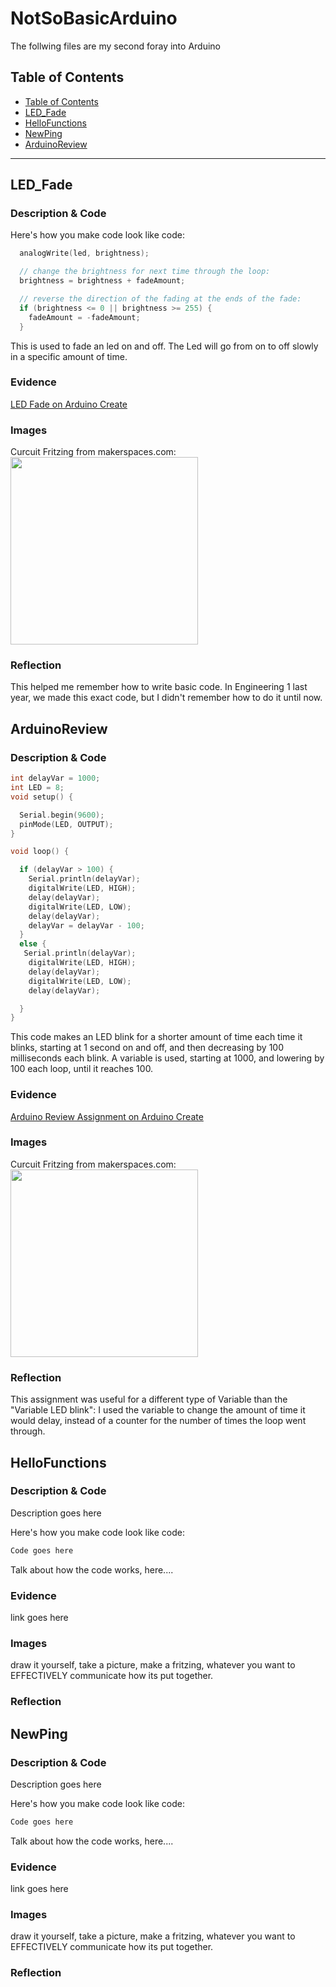 # NotSoBasicArduino
 The follwing files are my second foray into Arduino
 
 
## Table of Contents
* [Table of Contents](#TableOfContents)
* [LED_Fade](#LED_Fade)
* [HelloFunctions](#HelloFunctions)
* [NewPing](#NewPing) 
* [ArduinoReview](#ArduinoReview)
---

## LED_Fade

### Description & Code


Here's how you make code look like code:

```C++
  analogWrite(led, brightness);

  // change the brightness for next time through the loop:
  brightness = brightness + fadeAmount;

  // reverse the direction of the fading at the ends of the fade:
  if (brightness <= 0 || brightness >= 255) {
    fadeAmount = -fadeAmount;
  }
```

This is used to fade an led on and off. The Led will go from on to off slowly in a specific amount of time.
### Evidence
[LED Fade on Arduino Create](https://create.arduino.cc/editor/helmstk1/9e044cca-43d7-4d93-885f-e6dec5b4f769/preview)

### Images
Curcuit Fritzing from makerspaces.com:
<img src = "https://www.makerspaces.com/wp-content/uploads/2017/05/2-Blink-an-LED_LARGE.jpg" width = "300"> 
### Reflection
This helped me remember how to write basic code. In Engineering 1 last year, we made this exact code, but I didn't remember how to do it until now.

## ArduinoReview

### Description & Code




```C++
int delayVar = 1000;
int LED = 8;
void setup() {

  Serial.begin(9600);
  pinMode(LED, OUTPUT);
}

void loop() {

  if (delayVar > 100) {
    Serial.println(delayVar);
    digitalWrite(LED, HIGH);
    delay(delayVar);
    digitalWrite(LED, LOW);
    delay(delayVar);
    delayVar = delayVar - 100;
  }
  else {
   Serial.println(delayVar);
    digitalWrite(LED, HIGH);
    delay(delayVar);
    digitalWrite(LED, LOW);
    delay(delayVar);

  }
}
```
This code makes an LED blink for a shorter amount of time each time it blinks, starting at 1 second on and off, and then decreasing by 100 milliseconds each blink. A variable is used, starting at 1000, and lowering by 100 each loop, until it reaches 100.

### Evidence
[Arduino Review Assignment on Arduino Create](https://create.arduino.cc/editor/afriedm49/d85e6356-de43-4c6c-b82f-95ef524ca9bd)

### Images
Curcuit Fritzing from makerspaces.com:
<img src = "https://www.makerspaces.com/wp-content/uploads/2017/05/2-Blink-an-LED_LARGE.jpg" width = "300"> 
### Reflection
This assignment was useful for a different type of Variable than the "Variable LED blink": 
I used the variable to change the amount of time it would delay, instead of a counter for the number of times the loop went through.

## HelloFunctions

### Description & Code
Description goes here

Here's how you make code look like code:

```C++
Code goes here
```
Talk about how the code works, here....

### Evidence
link goes here

### Images
draw it yourself, take a picture, make a fritzing, whatever you want to EFFECTIVELY communicate how its put together.

### Reflection

## NewPing

### Description & Code
Description goes here

Here's how you make code look like code:

```C++
Code goes here
```
Talk about how the code works, here....

### Evidence
link goes here

### Images
draw it yourself, take a picture, make a fritzing, whatever you want to EFFECTIVELY communicate how its put together.

### Reflection

